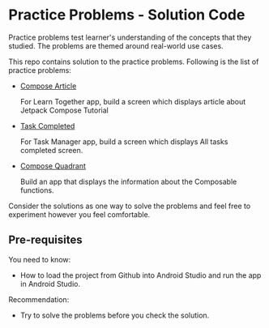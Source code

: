 # Practice Problems - Solution Code

Practice problems test learner's understanding of the concepts that they studied. The problems are themed around real-world use cases. 


This repo contains solution to the practice problems. Following is the list of practice problems:
- [Compose Article](https://github.com/google-developer-training/basic-android-kotlin-compose-training-practice-problems/tree/main/Unit%201/Pathway%203/ComposeArticle)

    For Learn Together app, build a screen which displays article about Jetpack Compose Tutorial
- [Task Completed](https://github.com/google-developer-training/basic-android-kotlin-compose-training-practice-problems/tree/main/Unit%201/Pathway%203/TaskCompleted)

    For Task Manager app, build a screen which displays All tasks completed screen.
- [Compose Quadrant](https://github.com/google-developer-training/basic-android-kotlin-compose-training-practice-problems/tree/main/Unit%201/Pathway%203/ComposeQuadrant)

    Build an app that displays the information about the Composable functions. 


Consider the solutions as one way to solve the problems and feel free to experiment however you feel comfortable.

Pre-requisites
--------------
You need to know:
- How to load the project from Github into Android Studio and run the app in Android Studio.

Recommendation:
- Try to solve the problems before you check the solution.

